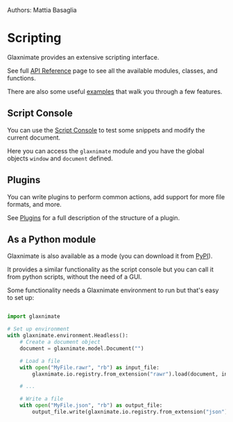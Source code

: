 Authors: Mattia Basaglia

# Scripting

Glaxnimate provides an extensive scripting interface.

See full [API Reference](python_reference.md) page to see all the available modules, classes, and functions.

There are also some useful [examples](examples.md) that walk you through a few features.

## Script Console

You can use the [Script Console](/manual/ui/docks.md#script-console) to test some
snippets and modify the current document.

Here you can access the `glaxnimate` module and you have the global objects
`window` and `document` defined.

## Plugins

You can write plugins to perform common actions, add support for more file formats, and more.

See [Plugins](/contributing/scripting/plugins.md) for a full description of the structure of a plugin.

## As a Python module

Glaxnimate is also available as a mode (you can download it from [PyPI](https://pypi.org/project/glaxnimate/)).

It provides a similar functionality as the script console but you can call it from python scripts, without the need
of a GUI.

Some functionality needs a Glaxnimate environment to run but that's easy to set up:

```python

import glaxnimate

# Set up environment
with glaxnimate.environment.Headless():
    # Create a document object
    document = glaxnimate.model.Document("")

    # Load a file
    with open("MyFile.rawr", "rb") as input_file:
        glaxnimate.io.registry.from_extension("rawr").load(document, input_file)

    # ...

    # Write a file
    with open("MyFile.json", "rb") as output_file:
        output_file.write(glaxnimate.io.registry.from_extension("json").save(document))
```
